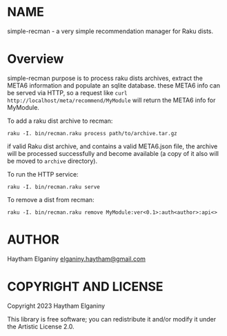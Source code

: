 NAME
====

simple-recman - a very simple recommendation manager for Raku dists.


Overview
========
simple-recman purpose is to process raku dists archives, extract the META6 information and populate an sqlite database. these META6 info can be served via HTTP, so a request like `curl http://localhost/meta/recommend/MyModule` will return the META6 info for MyModule.

To add a raku dist archive to recman:

`raku -I. bin/recman.raku process path/to/archive.tar.gz`

if valid Raku dist archive, and contains a valid META6.json file, the archive will be processed successfully and become available (a copy of it also will be moved to `archive` directory).

To run the HTTP service:

`raku -I. bin/recman.raku serve`

To remove a dist from recman:

`raku -I. bin/recman.raku remove MyModule:ver<0.1>:auth<author>:api<>`

AUTHOR
======

Haytham Elganiny <elganiny.haytham@gmail.com>

COPYRIGHT AND LICENSE
=====================

Copyright 2023 Haytham Elganiny

This library is free software; you can redistribute it and/or modify it under the Artistic License 2.0.

